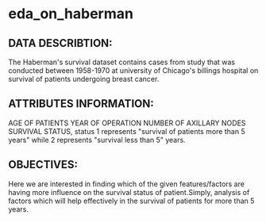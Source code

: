 # eda_on_haberman

## DATA DESCRIBTION:
The Haberman's survival dataset contains cases from study that was conducted between 1958-1970 at university of Chicago's billings hospital on survival of patients undergoing breast cancer.

## ATTRIBUTES INFORMATION:

AGE OF PATIENTS
YEAR OF OPERATION
NUMBER OF AXILLARY NODES
SURVIVAL STATUS, status 1 represents "survival of patients more than 5 years" while 2 represents "survival less than 5" years.

## OBJECTIVES:
Here we are interested in finding which of the given features/factors are having more influence on the survival status of patient.Simply, analysis of factors which will help effectively in the survival of patients for more than 5 years.
